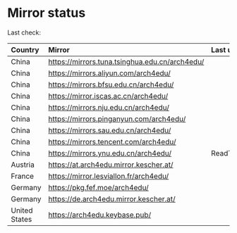 <script src="./time.js"></script>
# Mirror status
Last check: <script type="text/javascript">localize(1667506834.6904123);</script>

|Country|Mirror|Last update|
|:------|:-----|:----------|
|China|https://mirrors.tuna.tsinghua.edu.cn/arch4edu/|<script type="text/javascript">localize(1667466224);</script>|
|China|https://mirrors.aliyun.com/arch4edu/|<script type="text/javascript">localize(1667371788);</script>|
|China|https://mirrors.bfsu.edu.cn/arch4edu/|<script type="text/javascript">localize(1667466224);</script>|
|China|https://mirror.iscas.ac.cn/arch4edu/|<script type="text/javascript">localize(1667466224);</script>|
|China|https://mirrors.nju.edu.cn/arch4edu/|<script type="text/javascript">localize(1667466224);</script>|
|China|https://mirrors.pinganyun.com/arch4edu/|<script type="text/javascript">localize(1667414712);</script>|
|China|https://mirrors.sau.edu.cn/arch4edu/|<script type="text/javascript">localize(1650446957);</script>|
|China|https://mirrors.tencent.com/arch4edu/|<script type="text/javascript">localize(1667466224);</script>|
|China|https://mirrors.ynu.edu.cn/arch4edu/|ReadTimeout|
|Austria|https://at.arch4edu.mirror.kescher.at/|<script type="text/javascript">localize(1667466224);</script>|
|France|https://mirror.lesviallon.fr/arch4edu/|<script type="text/javascript">localize(1667466224);</script>|
|Germany|https://pkg.fef.moe/arch4edu/|<script type="text/javascript">localize(1667466224);</script>|
|Germany|https://de.arch4edu.mirror.kescher.at/|<script type="text/javascript">localize(1667466224);</script>|
|United States|https://arch4edu.keybase.pub/|<script type="text/javascript">localize(1667466224);</script>|

<script src="./tablefilter/tablefilter.js"></script>
<script src="./table.js"></script>